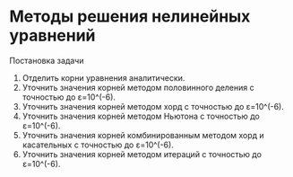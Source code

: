 # Методы решения нелинейных уравнений
 
Постановка задачи

1) Отделить корни уравнения аналитически.
2) Уточнить значения корней методом половинного деления с точностью до 
ε=10^(-6).
3) Уточнить значения корней методом хорд с точностью до 
ε=10^(-6).
4) Уточнить значения корней методом Ньютона с точностью до 
ε=10^(-6).
5) Уточнить значения корней комбинированным методом хорд и касательных с точностью до ε=10^(-6).
6) Уточнить значения корней методом итераций с точностью до 
ε=10^(-6).
 
